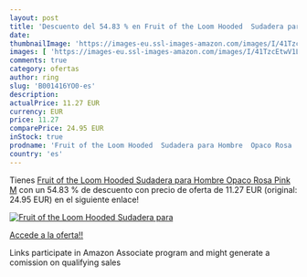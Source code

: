 ```yaml
---
layout: post
title: 'Descuento del 54.83 % en Fruit of the Loom Hooded  Sudadera para '
date: 
thumbnailImage: 'https://images-eu.ssl-images-amazon.com/images/I/41TzcEtwV1L._SL200_.jpg'
images: [ 'https://images-eu.ssl-images-amazon.com/images/I/41TzcEtwV1L._SL200_.jpg' ]
comments: true
category: ofertas
author: ring
slug: 'B001416YO0-es'
description:
actualPrice: 11.27 EUR
currency: EUR
price: 11.27
comparePrice: 24.95 EUR
inStock: true
prodname: 'Fruit of the Loom Hooded  Sudadera para Hombre  Opaco Rosa  Pink  M'
country: 'es'
---
```


Tienes [Fruit of the Loom Hooded  Sudadera para Hombre  Opaco Rosa  Pink  M](https://www.amazon.es/dp/B001416YO0/?tag=tolees-21) con un 54.83 % de descuento con precio de oferta de 11.27 EUR (original: 24.95 EUR) en el siguiente enlace!

[![Fruit of the Loom Hooded  Sudadera para ](https://images-eu.ssl-images-amazon.com/images/I/41TzcEtwV1L._SL200_.jpg)](https://www.amazon.es/dp/B001416YO0/?tag=tolees-21)

[Accede a la oferta!!](https://www.amazon.es/dp/B001416YO0/?tag=tolees-21)

Links participate in Amazon Associate program and might generate a comission on qualifying sales


